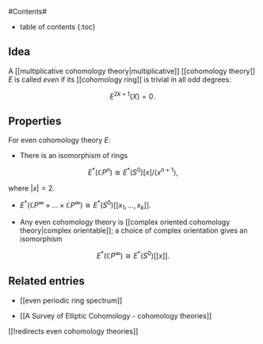
#Contents#
* table of contents
{:toc}

## Idea

A [[multiplicative cohomology theory|multiplicative]] [[cohomology theory]] $E$ is called _even_ if its [[cohomology ring]] is trivial in all odd degrees:

$$
  E^{2k+1}(X) = 0
  \,.
$$

## Properties

For even cohomology theory $E$:

* There is an isomorphism of rings 

$$ E^{\ast}(\mathbb{C}P^n) \cong E^{\ast}(S^0)[x]/\langle x^{n+1} \rangle,$$ 

where $|x|=2$.

* $E^{\ast}(\mathbb{C}P^{\infty} \times \ldots \times \mathbb{C}P^{\infty}) \cong E^{\ast}(S^0)[[x_1, \ldots, x_k]]$.

* Any even cohomology theory is [[complex oriented cohomology theory|complex orientable]]; a choice of complex orientation gives an isomorphism

$$E^{\ast}(\mathbb{C}P^{\infty}) \cong E^{\ast}(S^0)[[x]].$$



## Related entries

* [[even periodic ring spectrum]]

* [[A Survey of Elliptic Cohomology - cohomology theories]]

[[!redirects even cohomology theories]]
